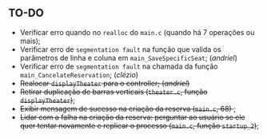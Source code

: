## TO-DO

* Verificar erro quando no `realloc` do `main.c` (quando há 7 operações ou mais);
* Verificar erro de `segmentation fault` na função que valida os parâmetros de linha e coluna em `main_SaveSpecificSeat`; (*andriel*)
* Verificar erro de `segmentation fault` na chamada da função `main_CancelateReservation`; (*clézio*)
* <del>Realocar `displayTheater` para o controller; (*andriel*) </del>
* <del>Retirar duplicação de barras verticais (`theater.c`, função `displayTheater`)</del>;
* <del> Exibir mensagem de sucesso na criação da reserva (`main.c`, 68) </del>;
* <del> Lidar com a falha na criação da reserva: perguntar ao usuário se ele quer tentar novamente e replicar o processo (`main.c`, função `startup_2`)</del>;